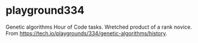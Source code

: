 # playground334
Genetic algorithms Hour of Code tasks. Wretched product of a rank novice.
From https://tech.io/playgrounds/334/genetic-algorithms/history.
